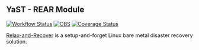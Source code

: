 ## YaST - REAR Module

[![Workflow Status](https://github.com/yast/yast-rear/workflows/CI/badge.svg?branch=master)](
https://github.com/yast/yast-rear/actions?query=branch%3Amaster)
[![OBS](https://github.com/yast/yast-rear/actions/workflows/submit.yml/badge.svg)](https://github.com/yast/yast-rear/actions/workflows/submit.yml)
[![Coverage Status](https://img.shields.io/coveralls/yast/yast-rear.svg)](https://coveralls.io/r/yast/yast-rear?branch=master)

[Relax-and-Recover](http://relax-and-recover.org/)
is a setup-and-forget Linux bare metal disaster recovery solution.
